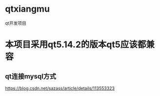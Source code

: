 # qtxiangmu
qt开发项目

# 本项目采用qt5.14.2的版本qt5应该都兼容
## qt连接mysql方式
https://blog.csdn.net/sazass/article/details/113553323
